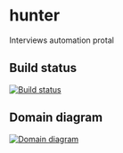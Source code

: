 # hunter

Interviews automation protal

Build status
--
[![Build status](https://ci.appveyor.com/api/projects/status/e3lqdmid5uib5kwh?svg=true)](https://ci.appveyor.com/project/KoshelevSY/hunter)

Domain diagram
--
[![Domain diagram](http://yuml.me/d1cc26ad.svg)](http://yuml.me/edit/d1cc26ad)
